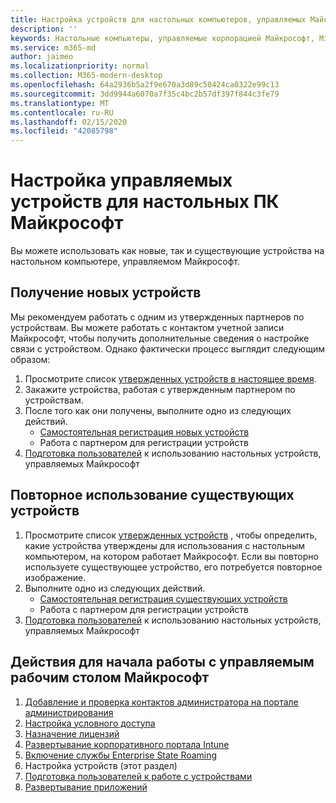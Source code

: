 ```yaml
---
title: Настройка устройств для настольных компьютеров, управляемых Майкрософт
description: ''
keywords: Настольные компьютеры, управляемые корпорацией Майкрософт, Microsoft 365, служба, документация
ms.service: m365-md
author: jaimeo
ms.localizationpriority: normal
ms.collection: M365-modern-desktop
ms.openlocfilehash: 64a2936b5a2f9e670a3d89c50424ca0322e99c13
ms.sourcegitcommit: 3dd9944a6070a7f35c4bc2b57df397f844c3fe79
ms.translationtype: MT
ms.contentlocale: ru-RU
ms.lasthandoff: 02/15/2020
ms.locfileid: "42085798"
---
```

# <a name="set-up-microsoft-managed-desktop-devices"></a>Настройка управляемых устройств для настольных ПК Майкрософт

Вы можете использовать как новые, так и существующие устройства на настольном компьютере, управляемом Майкрософт.

## <a name="to-obtain-new-devices"></a>Получение новых устройств

Мы рекомендуем работать с одним из утвержденных партнеров по устройствам. Вы можете работать с контактом учетной записи Майкрософт, чтобы получить дополнительные сведения о настройке связи с устройством. Однако фактически процесс выглядит следующим образом:

1. Просмотрите список [утвержденных устройств в настоящее время](../service-description/device-list.md).
2. Закажите устройства, работая с утвержденным партнером по устройствам.
3. После того как они получены, выполните одно из следующих действий.
    - [Самостоятельная регистрация новых устройств](register-devices-self.md)
    - Работа с партнером для регистрации устройств
4. [Подготовка пользователей](get-started-devices.md) к использованию настольных устройств, управляемых Майкрософт

## <a name="to-re-use-existing-devices"></a>Повторное использование существующих устройств

1. Просмотрите список [утвержденных устройств](../service-description/device-list.md) , чтобы определить, какие устройства утверждены для использования с настольным компьютером, на котором работает Майкрософт. Если вы повторно используете существующее устройство, его потребуется повторное изображение.
2. Выполните одно из следующих действий.
    - [Самостоятельная регистрация существующих устройств](register-reused-devices-self.md)
    - Работа с партнером для регистрации устройств
3. [Подготовка пользователей](get-started-devices.md) к использованию настольных устройств, управляемых Майкрософт

## <a name="steps-to-get-started-with-microsoft-managed-desktop"></a>Действия для начала работы с управляемым рабочим столом Майкрософт

1. [Добавление и проверка контактов администратора на портале администрирования](add-admin-contacts.md)
2. [Настройка условного доступа](conditional-access.md)
3. [Назначение лицензий](assign-licenses.md)
4. [Развертывание корпоративного портала Intune](company-portal.md)
5. [Включение службы Enterprise State Roaming](enterprise-state-roaming.md)
6. Настройка устройств (этот раздел)
7. [Подготовка пользователей к работе с устройствами](get-started-devices.md)
8. [Развертывание приложений](deploy-apps.md)
